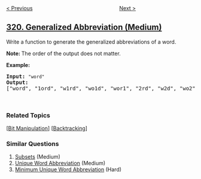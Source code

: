<!--|This file generated by command(leetcode description); DO NOT EDIT.    |-->
<!--+----------------------------------------------------------------------+-->
<!--|@author    openset <openset.wang@gmail.com>                           |-->
<!--|@link      https://github.com/openset                                 |-->
<!--|@home      https://github.com/openset/leetcode                        |-->
<!--+----------------------------------------------------------------------+-->

[< Previous](https://github.com/openset/leetcode/tree/master/problems/bulb-switcher "Bulb Switcher")
　　　　　　　　　　　　　　　　
[Next >](https://github.com/openset/leetcode/tree/master/problems/create-maximum-number "Create Maximum Number")

## [320. Generalized Abbreviation (Medium)](https://leetcode.com/problems/generalized-abbreviation "列举单词的全部缩写")

<p>Write a function to generate the generalized abbreviations of a word.&nbsp;</p>

<p><strong>Note:&nbsp;</strong>The order of the output does not matter.</p>

<p><b>Example:</b></p>

<pre>
<strong>Input:</strong> <code>&quot;word&quot;</code>
<strong>Output:</strong>
[&quot;word&quot;, &quot;1ord&quot;, &quot;w1rd&quot;, &quot;wo1d&quot;, &quot;wor1&quot;, &quot;2rd&quot;, &quot;w2d&quot;, &quot;wo2&quot;, &quot;1o1d&quot;, &quot;1or1&quot;, &quot;w1r1&quot;, &quot;1o2&quot;, &quot;2r1&quot;, &quot;3d&quot;, &quot;w3&quot;, &quot;4&quot;]
</pre>

<p>&nbsp;</p>

### Related Topics
  [[Bit Manipulation](https://github.com/openset/leetcode/tree/master/tag/bit-manipulation/README.md)]
  [[Backtracking](https://github.com/openset/leetcode/tree/master/tag/backtracking/README.md)]

### Similar Questions
  1. [Subsets](https://github.com/openset/leetcode/tree/master/problems/subsets) (Medium)
  1. [Unique Word Abbreviation](https://github.com/openset/leetcode/tree/master/problems/unique-word-abbreviation) (Medium)
  1. [Minimum Unique Word Abbreviation](https://github.com/openset/leetcode/tree/master/problems/minimum-unique-word-abbreviation) (Hard)
